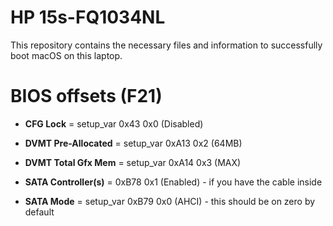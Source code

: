 # HP 15s-FQ1034NL
This repository contains the necessary files and information to successfully boot macOS on this laptop. 


 # BIOS offsets (F21)
 
- **CFG Lock** = setup_var 0x43 0x0 (Disabled)
 
- **DVMT Pre-Allocated** = setup_var 0xA13 0x2 (64MB)
 
- **DVMT Total Gfx Mem** = setup_var 0xA14 0x3 (MAX)
 
- **SATA Controller(s)** = 0xB78 0x1 (Enabled) - if you have the cable inside
 
- **SATA Mode** = setup_var 0xB79 0x0 (AHCI) - this should be on zero by default
